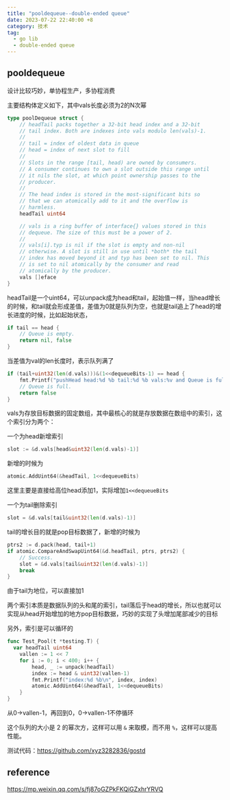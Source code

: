 ```yaml
---
title: "pooldequeue--double-ended queue"
date: 2023-07-22 22:40:00 +8
category: 技术
tag:
  - go lib
  - double-ended queue
---
```


## pooldequeue

设计比较巧妙，单协程生产，多协程消费

主要结构体定义如下，其中vals长度必须为2的N次幂

```go
type poolDequeue struct {
	// headTail packs together a 32-bit head index and a 32-bit
	// tail index. Both are indexes into vals modulo len(vals)-1.
	//
	// tail = index of oldest data in queue
	// head = index of next slot to fill
	//
	// Slots in the range [tail, head) are owned by consumers.
	// A consumer continues to own a slot outside this range until
	// it nils the slot, at which point ownership passes to the
	// producer.
	//
	// The head index is stored in the most-significant bits so
	// that we can atomically add to it and the overflow is
	// harmless.
	headTail uint64

	// vals is a ring buffer of interface{} values stored in this
	// dequeue. The size of this must be a power of 2.
	//
	// vals[i].typ is nil if the slot is empty and non-nil
	// otherwise. A slot is still in use until *both* the tail
	// index has moved beyond it and typ has been set to nil. This
	// is set to nil atomically by the consumer and read
	// atomically by the producer.
	vals []eface
}
```

headTail是一个uint64，可以unpack成为head和tail，起始值一样，当head增长的时候，和tail就会形成差值，差值为0就是队列为空，也就是tail追上了head的增长进度的时候，比如起始状态，

```go
if tail == head {
	// Queue is empty.
	return nil, false
}
```

当差值为val的len长度时，表示队列满了

```go
if (tail+uint32(len(d.vals)))&(1<<dequeueBits-1) == head {
	fmt.Printf("pushHead head:%d %b tail:%d %b vals:%v and Queue is full and ", head, head, tail, tail, d.vals)
	// Queue is full.
	return false
}
```

vals为存放目标数据的固定数组，其中最核心的就是存放数据在数组中的索引，这个索引分为两个：

一个为head新增索引

```go
slot := &d.vals[head&uint32(len(d.vals)-1)]
```

新增的时候为

```go
atomic.AddUint64(&headTail, 1<<dequeueBits)
```

这里主要是直接给高位head添加1，实际增加`1<<dequeueBits`

一个为tail删除索引

```go
slot = &d.vals[tail&uint32(len(d.vals)-1)]
```

tail的增长目的就是pop目标数据了，新增的时候为

```go
ptrs2 := d.pack(head, tail+1)
if atomic.CompareAndSwapUint64(&d.headTail, ptrs, ptrs2) {
	// Success.
	slot = &d.vals[tail&uint32(len(d.vals)-1)]
	break
}
```

由于tail为地位，可以直接加1

两个索引本质是数据队列的头和尾的索引，tail落后于head的增长，所以也就可以实现从head开始增加的地方pop目标数据，巧妙的实现了头增加尾部减少的目标

另外，索引是可以循环的

```go
func Test_Pool(t *testing.T) {
  var headTail uint64
	vallen := 1 << 7
	for i := 0; i < 400; i++ {
		head, _ := unpack(headTail)
		index := head & uint32(vallen-1)
		fmt.Printf("index:%d %b\n", index, index)
		atomic.AddUint64(&headTail, 1<<dequeueBits)
	}
}
```

从0->vallen-1，再回到0，0->vallen-1不停循环

这个队列的大小是 2 的幂次方，这样可以用 `&` 来取模，而不用 `%`，这样可以提高性能。

测试代码：https://github.com/xyz3282836/gostd

## reference

https://mp.weixin.qq.com/s/fj87oGZPkFKQiGZxhrYRVQ
